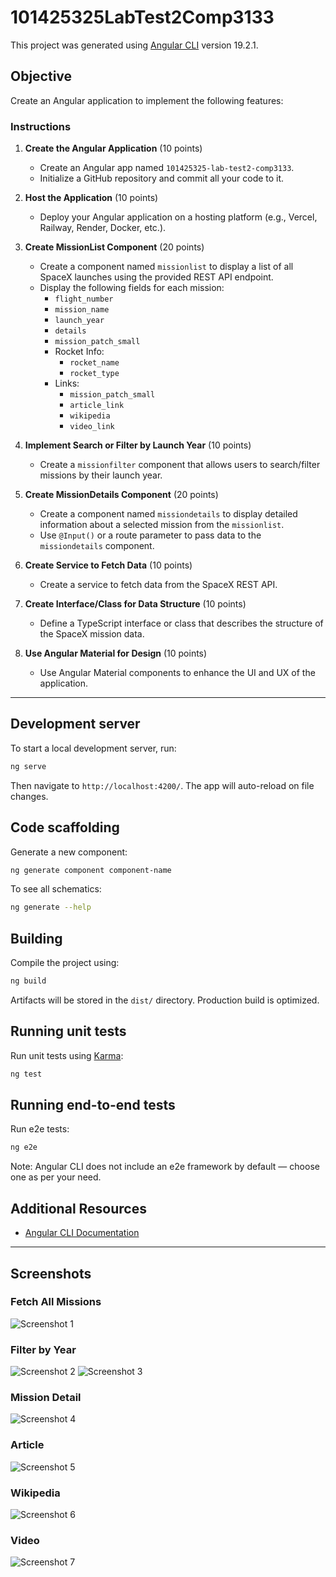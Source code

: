 # 101425325LabTest2Comp3133

This project was generated using [Angular CLI](https://github.com/angular/angular-cli) version 19.2.1.

## Objective

Create an Angular application to implement the following features:

### Instructions

1. **Create the Angular Application** (10 points)  
   - Create an Angular app named `101425325-lab-test2-comp3133`.  
   - Initialize a GitHub repository and commit all your code to it.

2. **Host the Application** (10 points)  
   - Deploy your Angular application on a hosting platform (e.g., Vercel, Railway, Render, Docker, etc.).

3. **Create MissionList Component** (20 points)  
   - Create a component named `missionlist` to display a list of all SpaceX launches using the provided REST API endpoint.  
   - Display the following fields for each mission:  
     - `flight_number`  
     - `mission_name`  
     - `launch_year`  
     - `details`  
     - `mission_patch_small`  
     - Rocket Info:  
       - `rocket_name`  
       - `rocket_type`  
     - Links:  
       - `mission_patch_small`  
       - `article_link`  
       - `wikipedia`  
       - `video_link`

4. **Implement Search or Filter by Launch Year** (10 points)  
   - Create a `missionfilter` component that allows users to search/filter missions by their launch year.

5. **Create MissionDetails Component** (20 points)  
   - Create a component named `missiondetails` to display detailed information about a selected mission from the `missionlist`.  
   - Use `@Input()` or a route parameter to pass data to the `missiondetails` component.

6. **Create Service to Fetch Data** (10 points)  
   - Create a service to fetch data from the SpaceX REST API.

7. **Create Interface/Class for Data Structure** (10 points)  
   - Define a TypeScript interface or class that describes the structure of the SpaceX mission data.

8. **Use Angular Material for Design** (10 points)  
   - Use Angular Material components to enhance the UI and UX of the application.

---

## Development server

To start a local development server, run:

```bash
ng serve
```

Then navigate to `http://localhost:4200/`. The app will auto-reload on file changes.

## Code scaffolding

Generate a new component:

```bash
ng generate component component-name
```

To see all schematics:

```bash
ng generate --help
```

## Building

Compile the project using:

```bash
ng build
```

Artifacts will be stored in the `dist/` directory. Production build is optimized.

## Running unit tests

Run unit tests using [Karma](https://karma-runner.github.io):

```bash
ng test
```

## Running end-to-end tests

Run e2e tests:

```bash
ng e2e
```

Note: Angular CLI does not include an e2e framework by default — choose one as per your need.

## Additional Resources

- [Angular CLI Documentation](https://angular.dev/tools/cli)


---

## Screenshots
### Fetch All Missions
![Screenshot 1](images/image_1.png)

### Filter by Year
![Screenshot 2](images/image_2.png)
![Screenshot 3](images/image_3.png)

### Mission Detail
![Screenshot 4](images/image_4.png)

### Article
![Screenshot 5](images/image_5.png)

### Wikipedia
![Screenshot 6](images/image_6.png)

### Video
![Screenshot 7](images/image_7.png)
